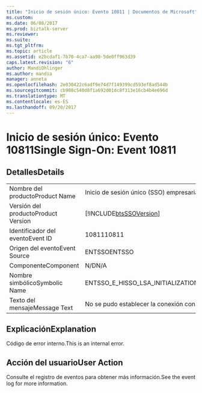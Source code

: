 ```yaml
---
title: "Inicio de sesión único: Evento 10811 | Documentos de Microsoft"
ms.custom: 
ms.date: 06/08/2017
ms.prod: biztalk-server
ms.reviewer: 
ms.suite: 
ms.tgt_pltfrm: 
ms.topic: article
ms.assetid: e2bcdaf1-7b70-4ca7-aa98-5de0ff963d39
caps.latest.revision: "6"
author: MandiOhlinger
ms.author: mandia
manager: anneta
ms.openlocfilehash: 2e030422c6adf9e74d7f149399cd593ef8ad544b
ms.sourcegitcommit: cb908c540d8f1a692d01dc8f313e16cb4b4e696d
ms.translationtype: MT
ms.contentlocale: es-ES
ms.lasthandoff: 09/20/2017
---
```

# <a name="single-sign-on-event-10811"></a><span data-ttu-id="12ee6-102">Inicio de sesión único: Evento 10811</span><span class="sxs-lookup"><span data-stu-id="12ee6-102">Single Sign-On: Event 10811</span></span>
## <a name="details"></a><span data-ttu-id="12ee6-103">Detalles</span><span class="sxs-lookup"><span data-stu-id="12ee6-103">Details</span></span>  
  
|||  
|-|-|  
|<span data-ttu-id="12ee6-104">Nombre del producto</span><span class="sxs-lookup"><span data-stu-id="12ee6-104">Product Name</span></span>|<span data-ttu-id="12ee6-105">Inicio de sesión único (SSO) empresarial</span><span class="sxs-lookup"><span data-stu-id="12ee6-105">Enterprise Single Sign-On</span></span>|  
|<span data-ttu-id="12ee6-106">Versión del producto</span><span class="sxs-lookup"><span data-stu-id="12ee6-106">Product Version</span></span>|[!INCLUDE[btsSSOVersion](../includes/btsssoversion-md.md)]|  
|<span data-ttu-id="12ee6-107">Identificador del evento</span><span class="sxs-lookup"><span data-stu-id="12ee6-107">Event ID</span></span>|<span data-ttu-id="12ee6-108">10811</span><span class="sxs-lookup"><span data-stu-id="12ee6-108">10811</span></span>|  
|<span data-ttu-id="12ee6-109">Origen del evento</span><span class="sxs-lookup"><span data-stu-id="12ee6-109">Event Source</span></span>|<span data-ttu-id="12ee6-110">ENTSSO</span><span class="sxs-lookup"><span data-stu-id="12ee6-110">ENTSSO</span></span>|  
|<span data-ttu-id="12ee6-111">Componente</span><span class="sxs-lookup"><span data-stu-id="12ee6-111">Component</span></span>|<span data-ttu-id="12ee6-112">N/D</span><span class="sxs-lookup"><span data-stu-id="12ee6-112">N/A</span></span>|  
|<span data-ttu-id="12ee6-113">Nombre simbólico</span><span class="sxs-lookup"><span data-stu-id="12ee6-113">Symbolic Name</span></span>|<span data-ttu-id="12ee6-114">ENTSSO_E_HISSO_LSA_INITIALIZATION_FAILED</span><span class="sxs-lookup"><span data-stu-id="12ee6-114">ENTSSO_E_HISSO_LSA_INITIALIZATION_FAILED</span></span>|  
|<span data-ttu-id="12ee6-115">Texto del mensaje</span><span class="sxs-lookup"><span data-stu-id="12ee6-115">Message Text</span></span>|<span data-ttu-id="12ee6-116">No se pudo establecer la conexión con el servidor LSA.</span><span class="sxs-lookup"><span data-stu-id="12ee6-116">Failed to connect to the LSA server.</span></span>|  
  
## <a name="explanation"></a><span data-ttu-id="12ee6-117">Explicación</span><span class="sxs-lookup"><span data-stu-id="12ee6-117">Explanation</span></span>  
 <span data-ttu-id="12ee6-118">Código de error interno.</span><span class="sxs-lookup"><span data-stu-id="12ee6-118">This is an internal error.</span></span>  
  
## <a name="user-action"></a><span data-ttu-id="12ee6-119">Acción del usuario</span><span class="sxs-lookup"><span data-stu-id="12ee6-119">User Action</span></span>  
 <span data-ttu-id="12ee6-120">Consulte el registro de eventos para obtener más información.</span><span class="sxs-lookup"><span data-stu-id="12ee6-120">See the event log for more information.</span></span>
